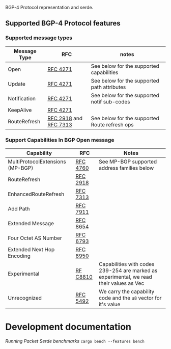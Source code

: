 BGP-4 Protocol representation and serde.
          

## Supported BGP-4 Protocol features

### Supported message types
| Message Type | RFC                                                                                                                     | notes                                         |
|--------------|-------------------------------------------------------------------------------------------------------------------------|-----------------------------------------------|
| Open         | [RFC 4271](https://datatracker.ietf.org/doc/html/rfc4271)                                                               | See below for the supported capabilities      |
| Update       | [RFC 4271](https://datatracker.ietf.org/doc/html/rfc4271)                                                               | See below for the supported path attributes   |
| Notification | [RFC 4271](https://datatracker.ietf.org/doc/html/rfc4271)                                                               | See below for the supported notif sub-codes   |
| KeepAlive    | [RFC 4271](https://datatracker.ietf.org/doc/html/rfc4271)                                                               |                                               |
| RouteRefresh | [RFC 2918](https://datatracker.ietf.org/doc/html/rfc2918) and [RFC 7313](https://datatracker.ietf.org/doc/html/rfc7313) | See below for the supported Route refresh ops |


### Support Capabilities In BGP Open message

| Capability                       | RFC                                                        | Notes                                                                                       |
|----------------------------------|------------------------------------------------------------|---------------------------------------------------------------------------------------------|
| MultiProtocolExtensions (MP-BGP) | [RFC 4760](https://datatracker.ietf.org/doc/html/rfc4760)  | See MP-BGP supported address families below                                                 |
 | RouteRefresh                     | [RFC 2918](https://datatracker.ietf.org/doc/html/rfc2918)  |                                                                                             |
| EnhancedRouteRefresh             | [RFC 7313](https://datatracker.ietf.org/doc/html/rfc7313)  |                                                                                             |
 | Add Path                         | [RFC 7911](https://datatracker.ietf.org/doc/html/RFC7911)  |                                                                                             |
 | Extended Message                 | [RFC 8654](https://datatracker.ietf.org/doc/html/RFC8654)  |                                                                                             |
 | Four Octet AS Number             | [RFC 6793](https://datatracker.ietf.org/doc/html/RFC6793)  |                                                                                             |
 | Extended Next Hop Encoding       | [RFC 8950](https://datatracker.ietf.org/doc/html/rfc8950)  |                                                                                             |
 | Experimental                     | [RF C8810](https://datatracker.ietf.org/doc/html/RFC8810)  | Capabilities with codes 239-254 are marked as experimental, we read their values as Vec<u8> |
 | Unrecognized                     | [RFC 5492](https://datatracker.ietf.org/doc/html/rfc5492)  | We carry the capability code and the `u8` vector for it's value                             |



# Development documentation

*Running Packet Serde benchmarks*
```cargo bench --features bench```


